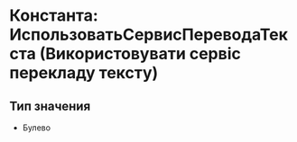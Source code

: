﻿# Константа: ИспользоватьСервисПереводаТекста (Використовувати сервіс перекладу тексту)

## Тип значения

- Булево

